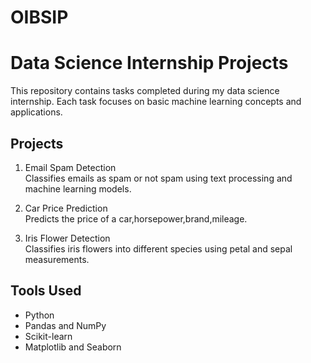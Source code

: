 # OIBSIP 
# Data Science Internship Projects

This repository contains tasks completed during my data science internship. Each task focuses on basic machine learning concepts and applications.

## Projects

1. Email Spam Detection  
Classifies emails as spam or not spam using text processing and machine learning models.

2. Car Price Prediction  
Predicts the price of a car,horsepower,brand,mileage.

3. Iris Flower Detection  
Classifies iris flowers into different species using petal and sepal measurements.

## Tools Used

- Python  
- Pandas and NumPy  
- Scikit-learn  
- Matplotlib and Seaborn

